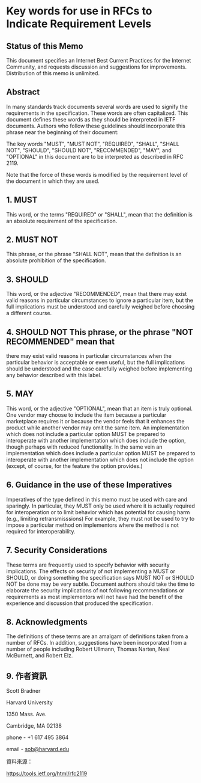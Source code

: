 # Key words for use in RFCs to Indicate Requirement Levels

## Status of this Memo

This document specifies an Internet Best Current Practices for the
Internet Community, and requests discussion and suggestions for
improvements.  Distribution of this memo is unlimited.

## Abstract

In many standards track documents several words are used to signify
the requirements in the specification.  These words are often
capitalized.  This document defines these words as they should be
interpreted in IETF documents.  Authors who follow these guidelines
should incorporate this phrase near the beginning of their document:

The key words "MUST", "MUST NOT", "REQUIRED", "SHALL", "SHALL
NOT", "SHOULD", "SHOULD NOT", "RECOMMENDED",  "MAY", and
"OPTIONAL" in this document are to be interpreted as described in
RFC 2119.

Note that the force of these words is modified by the requirement
level of the document in which they are used.

## 1. MUST   

This word, or the terms "REQUIRED" or "SHALL", mean that the
definition is an absolute requirement of the specification.

## 2. MUST NOT   

This phrase, or the phrase "SHALL NOT", mean that the
definition is an absolute prohibition of the specification.

## 3. SHOULD   

This word, or the adjective "RECOMMENDED", mean that there
may exist valid reasons in particular circumstances to ignore a
particular item, but the full implications must be understood and
carefully weighed before choosing a different course.

## 4. SHOULD NOT   This phrase, or the phrase "NOT RECOMMENDED" mean that
there may exist valid reasons in particular circumstances when the
particular behavior is acceptable or even useful, but the full
implications should be understood and the case carefully weighed
before implementing any behavior described with this label.

## 5. MAY   

This word, or the adjective "OPTIONAL", mean that an item is
truly optional.  One vendor may choose to include the item because a
particular marketplace requires it or because the vendor feels that
it enhances the product while another vendor may omit the same item.
An implementation which does not include a particular option MUST be
prepared to interoperate with another implementation which does
include the option, though perhaps with reduced functionality. In the
same vein an implementation which does include a particular option
MUST be prepared to interoperate with another implementation which
does not include the option (except, of course, for the feature the
option provides.)

## 6. Guidance in the use of these Imperatives

Imperatives of the type defined in this memo must be used with care
and sparingly.  In particular, they MUST only be used where it is
actually required for interoperation or to limit behavior which has
potential for causing harm (e.g., limiting retransmisssions)  For
example, they must not be used to try to impose a particular method
on implementors where the method is not required for
interoperability.

## 7. Security Considerations

These terms are frequently used to specify behavior with security
implications.  The effects on security of not implementing a MUST or
SHOULD, or doing something the specification says MUST NOT or SHOULD
NOT be done may be very subtle. Document authors should take the time
to elaborate the security implications of not following
recommendations or requirements as most implementors will not have
had the benefit of the experience and discussion that produced the
specification.

## 8. Acknowledgments

The definitions of these terms are an amalgam of definitions taken
from a number of RFCs.  In addition, suggestions have been
incorporated from a number of people including Robert Ullmann, Thomas
Narten, Neal McBurnett, and Robert Elz.
   
   
## 9. 作者資訊

Scott Bradner

Harvard University

1350 Mass. Ave.
      
Cambridge, MA 02138

phone - +1 617 495 3864

email - sob@harvard.edu
      
資料來源：

https://tools.ietf.org/html/rfc2119
